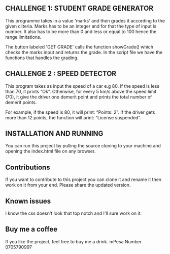 ## CHALLENGE 1: STUDENT GRADE GENERATOR

This programme takes in a value 'marks' and then grades it according to the given cliteria.
Marks has to be an integer and for that the type of input is number. It also has to be more than 0 and less or equal to 100 hence the range limitations.

The button labeled 'GET GRADE' calls the function showGrade() which checks the marks input and returns the grade.
In the script file we have the functions that handles the grading.

## CHALLENGE 2 : SPEED DETECTOR
This program takes as input the speed of a car e.g 80. If the speed is less than 70, it prints “Ok”. Otherwise, for every 5 km/s above the speed limit (70), it give the driver one demerit point and prints the total number of demerit points.

For example, if the speed is 80, it will print: “Points: 2”. If the driver gets more than 12 points, the function will print: “License suspended”.

## INSTALLATION AND RUNNING

You can run this project by pulling the source cloning to your machine and opening the index.html file on any browser.

## Contributions

If you want to contribute to this project you can clone it and rename it then work on it from your end. Please share the updated version.

## Known issues

I know the css doesn't look that top notch and I'll sure work on it.

## Buy me a coffee

If you like the project, feel free to buy me a drink.
mPesa Number 0705790997
